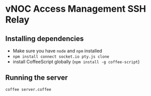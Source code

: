 # vNOC Access Management SSH Relay

## Installing dependencies
- Make sure you have `node` and `npm` installed
- `npm install connect socket.io pty.js clone`
- install CoffeeScript globally (`npm install -g coffee-script`)

## Running the server
`coffee server.coffee`
